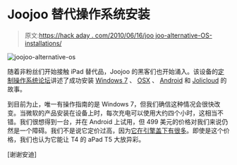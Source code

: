 # Joojoo 替代操作系统安装

> 原文:[https://hack aday . com/2010/06/16/joo joo-alternative-OS-installations/](https://hackaday.com/2010/06/16/joojoo-alternative-os-installations/)

![](../Images/0a3ce1915ed5293b335159fd41078eae.png "joojoo-alternative-os")

随着非粉丝们开始接触 iPad 替代品，Joojoo 的黑客们也开始涌入。该设备的[定制操作系统论坛](http://www.thejoojooforum.com/viewforum.php?f=7)讲述了成功安装 [Windows 7](http://www.thejoojooforum.com/viewtopic.php?f=7&t=191) 、 [OSX](http://www.thejoojooforum.com/viewtopic.php?f=7&t=189) 、 [Android](http://www.thejoojooforum.com/viewtopic.php?f=7&t=209) 和 [Jolicloud](http://www.thejoojooforum.com/viewtopic.php?f=7&t=213) 的故事。

到目前为止，唯一有操作指南的是 Windows 7，但我们确信这种情况会很快改变。当微软的产品安装在设备上时，每次充电可以使用大约四个小时，这相当不错。我们很想得到一台，并在 Android 上试用，但 499 美元的价格对我们来说仍然是一个障碍。我们不是说它定价过高，因为[它在引擎盖下有很多](http://hackaday.com/2010/04/04/joojoo-turns-out-to-be-legit-gets-torn-down/)。即使是这个价格，我们也认为它能让 T4 的 aPad T5 大放异彩。

[谢谢安迪]
